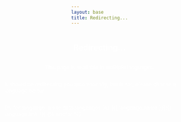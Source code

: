 ```yaml
---
layout: base
title: Redirecting...
---
```


## Redirecting...

This page is available in multiple languages. 

It should be redirecting you automatically, but if not, please choose a language below

{% for language in site.data.languages %}
[{{ language.name }}]({{ language.link }})
{% endfor %}

<style>
body {
	display: flex;
	align-items: center;
	justify-content: center;
	flex-direction: column;
	min-height: 100vh;
	color: white;
	background-image: url("/img/banner.jpg");
	background-size: cover;

}

a {
	text-decoration: inherit;
	color: inherit;
}
</style>

<script>
	switch ((navigator.language || navigator.userLanguage).substring(0, 2)) {
		{% for language in site.data.languages %}
		case '{{ language.iso }}':
			document.location.href = '{{ language.link }}';
			break;
		{% endfor %}
		default:
			document.location.href = "/en";
	}
</script>
